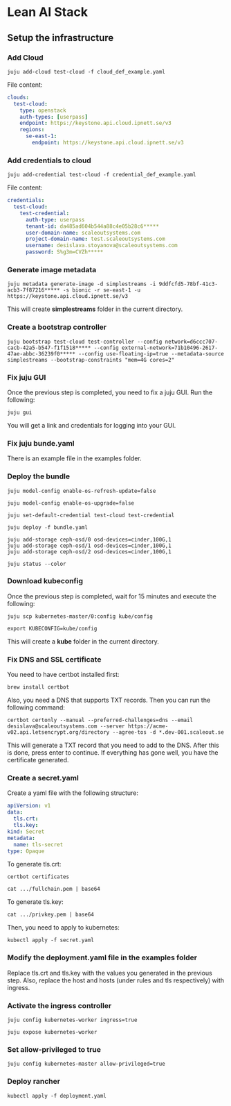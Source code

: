 # Lean AI Stack

## Setup the infrastructure

### Add Cloud
```
juju add-cloud test-cloud -f cloud_def_example.yaml 
```
File content:
```yaml
clouds:
  test-cloud:
    type: openstack
    auth-types: [userpass]
    endpoint: https://keystone.api.cloud.ipnett.se/v3
    regions:
      se-east-1:
        endpoint: https://keystone.api.cloud.ipnett.se/v3
```

### Add credentials to cloud
```
juju add-credential test-cloud -f credential_def_example.yaml 
```
File content:
```yaml
credentials:
  test-cloud:
    test-credential:
      auth-type: userpass
      tenant-id: da485ad604b544a88c4e05b28c6*****
      user-domain-name: scaleoutsystems.com
      project-domain-name: test.scaleoutsystems.com
      username: desislava.stoyanova@scaleoutsystems.com
      password: S%g3m=CVZh*****
```

### Generate image metadata
```
juju metadata generate-image -d simplestreams -i 9ddfcfd5-78bf-41c3-acb3-7f87216***** -s bionic -r se-east-1 -u https://keystone.api.cloud.ipnett.se/v3
```
This will create __simplestreams__ folder in the current directory.

### Create a bootstrap controller
```
juju bootstrap test-cloud test-controller --config network=d6ccc707-cacb-42a5-b547-f1f1518***** --config external-network=71b10496-2617-47ae-abbc-36239f0***** --config use-floating-ip=true --metadata-source simplestreams --bootstrap-constraints "mem=4G cores=2"
```

### Fix juju GUI
Once the previous step is completed, you need to fix a juju GUI. Run the following:
```
juju gui
```
You will get a link and credentials for logging into your GUI.

### Fix juju bunde.yaml
There is an example file in the examples folder.

### Deploy the bundle
```
juju model-config enable-os-refresh-update=false

juju model-config enable-os-upgrade=false

juju set-default-credential test-cloud test-credential

juju deploy -f bundle.yaml 

juju add-storage ceph-osd/0 osd-devices=cinder,100G,1
juju add-storage ceph-osd/1 osd-devices=cinder,100G,1
juju add-storage ceph-osd/2 osd-devices=cinder,100G,1

juju status --color
```

### Download kubeconfig
Once the previous step is completed, wait for 15 minutes and execute the following:
```
juju scp kubernetes-master/0:config kube/config

export KUBECONFIG=kube/config
```
This will create a __kube__ folder in the current directory.

### Fix DNS and SSL certificate
You need to have certbot installed first:
```
brew install certbot
``` 
Also, you need a DNS that supports TXT records. Then you can run the following command:
```
certbot certonly --manual --preferred-challenges=dns --email desislava@scaleoutsystems.com --server https://acme-v02.api.letsencrypt.org/directory --agree-tos -d *.dev-001.scaleout.se
```
This will generate a TXT record that you need to add to the DNS. After this is done, press enter to continue. If everything has gone well, you have the certificate generated.

### Create a secret.yaml
Create a yaml file with the following structure:
```yaml
apiVersion: v1
data:
  tls.crt: 
  tls.key: 
kind: Secret
metadata:
  name: tls-secret
type: Opaque
```
To generate tls.crt:
```
certbot certificates

cat .../fullchain.pem | base64
```
To generate tls.key:
```
cat .../privkey.pem | base64
```
Then, you need to apply to kubernetes:
```
kubectl apply -f secret.yaml
```

### Modify the deployment.yaml file in the examples folder
Replace tls.crt and tls.key with the values you generated in the previous step. Also, replace the host and hosts (under rules and tls respectively) with ingress.

### Activate the ingress controller
```
juju config kubernetes-worker ingress=true

juju expose kubernetes-worker
```

### Set allow-privileged to true
```
juju config kubernetes-master allow-privileged=true
```

### Deploy rancher
```
kubectl apply -f deployment.yaml
```